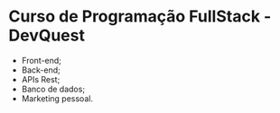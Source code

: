 # Curso de Programação FullStack - DevQuest 

* Front-end;
* Back-end;
* APIs Rest;
* Banco de dados;
* Marketing pessoal.
